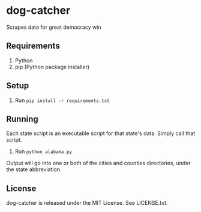 dog-catcher
===========

Scrapes data for great democracy win

## Requirements

1. Python
1. pip (Python package installer)

## Setup

1. Run `pip install -r requirements.txt`

## Running

Each state script is an executable script for that state's data. Simply call that script.

1. Run `python alabama.py`

Output will go into one or both of the cities and counties directories, under the state abbreviation.

## License

dog-catcher is released under the MIT License. See LICENSE.txt.
